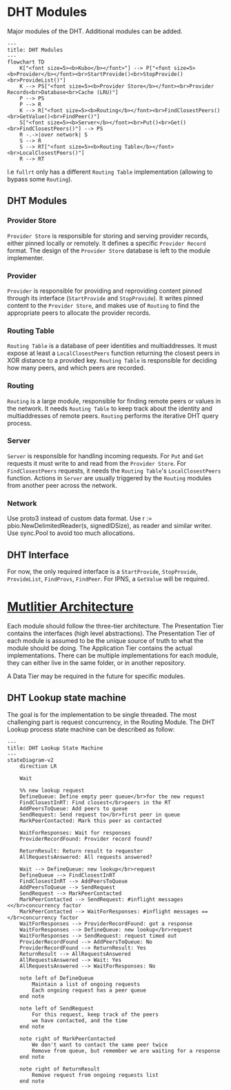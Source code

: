 # DHT Modules

Major modules of the DHT. Additional modules can be added.

```mermaid
---
title: DHT Modules
---
flowchart TD
    K["<font size=5><b>Kubo</b></font>"] --> P["<font size=5><b>Provider</b></font><br>StartProvide()<br>StopProvide()<br>ProvideList()"]
    K --> PS["<font size=5><b>Provider Store</b></font><br>Provider Records<br>Database<br>Cache (LRU)"]
    P --> PS
    P --> R
    K --> R["<font size=5><b>Routing</b></font><br>FindClosestPeers()<br>GetValue()<br>FindPeer()"]
    S["<font size=5><b>Server</b></font><br>Put()<br>Get()<br>FindClosestPeers()"] --> PS
    R -.->|over network| S
    S --> R
    S --> RT["<font size=5><b>Routing Table</b></font><br>LocalClosestPeers()"]
    R --> RT
```

I.e `fullrt` only has a different `Routing Table` implementation (allowing to bypass some `Routing`).

## DHT Modules

### Provider Store

`Provider Store` is responsible for storing and serving provider records, either pinned locally or remotely. It defines a specific `Provider Record` format. The design of the `Provider Store` database is left to the module implementer.

### Provider

`Provider` is responsible for providing and reproviding content pinned through its interface (`StartProvide` and `StopProvide`). It writes pinned content to the `Provider Store`, and makes use of `Routing` to find the appropriate peers to allocate the provider records.

### Routing Table

`Routing Table` is a database of peer identities and multiaddresses. It must expose at least a `LocalClosestPeers` function returning the closest peers in XOR distance to a provided key. `Routing Table` is responsible for deciding how many peers, and which peers are recorded.

### Routing

`Routing` is a large module, responsible for finding remote peers or values in the network. It needs `Routing Table` to keep track about the identity and multiaddresses of remote peers. `Routing` performs the iterative DHT query process.

### Server

`Server` is responsible for handling incoming requests. For `Put` and `Get` requests it must write to and read from the `Provider Store`. For `FindClosestPeers` requests, it needs the `Routing Table`'s `LocalClosestPeers` function. Actions in `Server` are usually triggered by the `Routing` modules from another peer across the network.

### Network

Use proto3 instead of custom data format.
Use r := pbio.NewDelimitedReader(s, signedIDSize), as reader and similar writer.
Use sync.Pool to avoid too much allocations.

## DHT Interface

For now, the only required interface is a `StartProvide`, `StopProvide`, `ProvideList`, `FindProvs`, `FindPeer`. For IPNS, a `GetValue` will be required.

# [Mutlitier Architecture](https://en.wikipedia.org/wiki/Multitier_architecture)

Each module should follow the three-tier architecture. The Presentation Tier contains the interfaces (high level abstractions). The Presentation Tier of each module is assumed to be the unique source of truth to what the module should be doing. The Application Tier contains the actual implementations. There can be multiple implementations for each module, they can either live in the same folder, or in another repository.

A Data Tier may be required in the future for specific modules.

## DHT Lookup state machine

The goal is for the implementation to be single threaded. The most challenging part is request concurrency, in the Routing Module. The DHT Lookup process state machine can be described as follow:

```mermaid
---
title: DHT Lookup State Machine
---
stateDiagram-v2
    direction LR
    
    Wait
    
    %% new lookup request
    DefineQueue: Define empty peer queue</br>for the new request
    FindClosestInRT: Find closest</br>peers in the RT
    AddPeersToQueue: Add peers to queue
    SendRequest: Send request to</br>first peer in queue
    MarkPeerContacted: Mark this peer as contacted

    WaitForResponses: Wait for responses
    ProviderRecordFound: Provider record found?

    ReturnResult: Return result to requester
    AllRequestsAnswered: All requests answered?

    Wait --> DefineQueue: new lookup</br>request
    DefineQueue --> FindClosestInRT
    FindClosestInRT --> AddPeersToQueue
    AddPeersToQueue --> SendRequest
    SendRequest --> MarkPeerContacted
    MarkPeerContacted --> SendRequest: #inflight messages <</br>concurrency factor
    MarkPeerContacted --> WaitForResponses: #inflight messages ==</br>concurrency factor
    WaitForResponses --> ProviderRecordFound: got a response
    WaitForResponses --> DefineQueue: new lookup</br>request
    WaitForResponses --> SendRequest: request timed out
    ProviderRecordFound --> AddPeersToQueue: No
    ProviderRecordFound --> ReturnResult: Yes
    ReturnResult --> AllRequestsAnswered
    AllRequestsAnswered --> Wait: Yes
    AllRequestsAnswered --> WaitForResponses: No

    note left of DefineQueue
        Maintain a list of ongoing requests
        Each ongoing request has a peer queue
    end note

    note left of SendRequest
        For this request, keep track of the peers
        we have contacted, and the time
    end note

    note right of MarkPeerContacted
        We don't want to contact the same peer twice
        Remove from queue, but remember we are waiting for a response
    end note

    note right of ReturnResult
        Remove request from ongoing requests list
    end note
```
